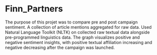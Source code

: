 # Finn_Partners
The purpose of this projet was to compare pre and post campaign sentiment. A collection of article mentions aggregated for raw data. Used Natural Language Toolkit (NLTK) on collected raw textual data alongside pre-programmed linguistics data. The graph visualizes positive and negative sentiment insights, with positive textual affiliation increasing and negative decreasing after the campaign was launched. 
